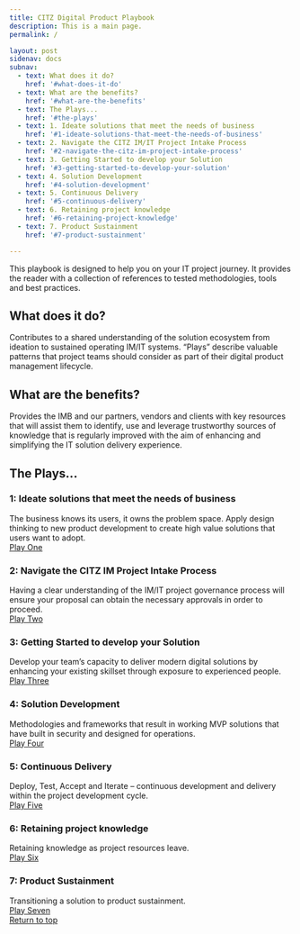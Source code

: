 ```yaml
---
title: CITZ Digital Product Playbook
description: This is a main page.
permalink: /

layout: post
sidenav: docs
subnav:
  - text: What does it do?
    href: '#what-does-it-do'
  - text: What are the benefits?
    href: '#what-are-the-benefits'
  - text: The Plays...
    href: '#the-plays'
  - text: 1. Ideate solutions that meet the needs of business
    href: '#1-ideate-solutions-that-meet-the-needs-of-business'
  - text: 2. Navigate the CITZ IM/IT Project Intake Process
    href: '#2-navigate-the-citz-im-project-intake-process'
  - text: 3. Getting Started to develop your Solution
    href: '#3-getting-started-to-develop-your-solution'
  - text: 4. Solution Development
    href: '#4-solution-development'
  - text: 5. Continuous Delivery
    href: '#5-continuous-delivery'
  - text: 6. Retaining project knowledge
    href: '#6-retaining-project-knowledge'
  - text: 7. Product Sustainment
    href: '#7-product-sustainment'

---
```

This playbook is designed to help you on your IT project journey. It provides the reader with a collection of references to tested methodologies, tools and best practices. 

## What does it do?
Contributes to a shared understanding of the solution ecosystem from ideation to sustained operating IM/IT systems. “Plays” describe valuable patterns that project teams should consider as part of their digital product management lifecycle. 

## What are the benefits?
Provides the IMB and our partners, vendors and clients with key resources that will assist them to identify, use and leverage trustworthy sources of knowledge that is regularly improved with the aim of enhancing and simplifying the IT solution delivery experience. 

## The Plays...

### 1: Ideate solutions that meet the needs of business
The business knows its users, it owns the problem space. Apply design thinking to new product development to create high value solutions that users want to adopt. 
<br/>
[Play One](/play1)

### 2: Navigate the CITZ IM Project Intake Process
Having a clear understanding of the IM/IT project governance process will ensure your proposal can obtain the necessary approvals in order to proceed. 
<br/>
[Play Two](/play2)

### 3: Getting Started to develop your Solution
Develop your team’s capacity to deliver modern digital solutions by enhancing your existing skillset through exposure to experienced people. 
<br/>
[Play Three](/play3)

### 4: Solution Development
Methodologies and frameworks that result in working MVP solutions that have built in security and designed for operations. 
<br/>
[Play Four](/play4)

### 5: Continuous Delivery
Deploy, Test, Accept and Iterate – continuous development and delivery within the project development cycle.
<br/>
[Play Five](/play5)

### 6: Retaining project knowledge
Retaining knowledge as project resources leave.
<br/>
[Play Six](/play6)

### 7: Product Sustainment
Transitioning a solution to product sustainment.
<br/>
[Play Seven](/play7)
<br/>
[Return to top](#)
